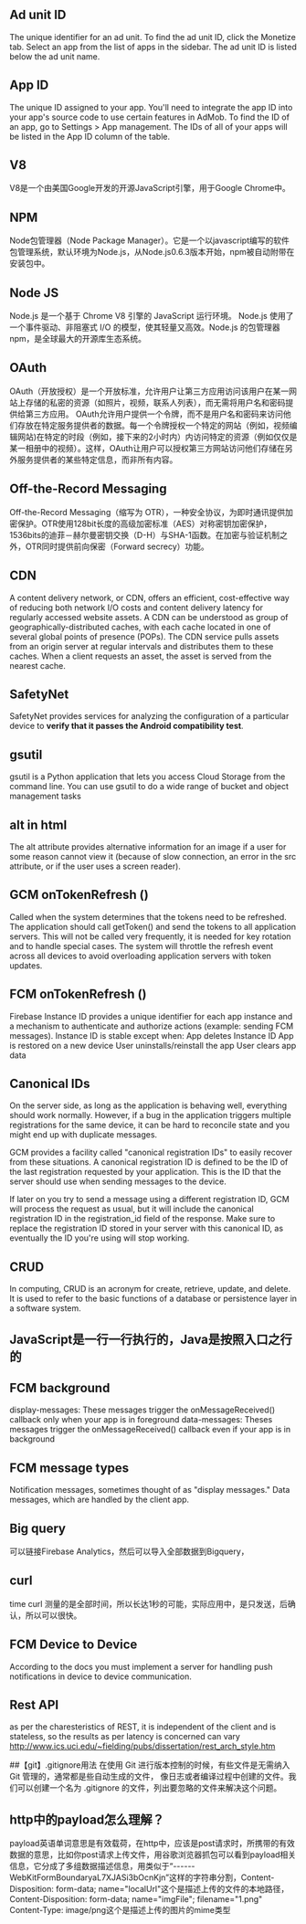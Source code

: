 ## Ad unit ID
The unique identifier for an ad unit.
To find the ad unit ID, click the Monetize tab. Select an app from the list of apps in the sidebar. The ad unit ID is listed below the ad unit name.

## App ID
The unique ID assigned to your app.
You'll need to integrate the app ID into your app's source code to use certain features in AdMob.
To find the ID of an app, go to Settings > App management. The IDs of all of your apps will be listed in the App ID column of the table.

## V8
V8是一个由美国Google开发的开源JavaScript引擎，用于Google Chrome中。

## NPM
Node包管理器（Node Package Manager）。它是一个以javascript编写的软件包管理系统，默认环境为Node.js，从Node.js0.6.3版本开始，npm被自动附带在安装包中。

## Node JS
Node.js 是一个基于 Chrome V8 引擎的 JavaScript 运行环境。
Node.js 使用了一个事件驱动、非阻塞式 I/O 的模型，使其轻量又高效。Node.js 的包管理器 npm，是全球最大的开源库生态系统。

## OAuth
OAuth（开放授权）是一个开放标准，允许用户让第三方应用访问该用户在某一网站上存储的私密的资源（如照片，视频，联系人列表），而无需将用户名和密码提供给第三方应用。
OAuth允许用户提供一个令牌，而不是用户名和密码来访问他们存放在特定服务提供者的数据。每一个令牌授权一个特定的网站（例如，视频编辑网站)在特定的时段（例如，接下来的2小时内）内访问特定的资源（例如仅仅是某一相册中的视频）。这样，OAuth让用户可以授权第三方网站访问他们存储在另外服务提供者的某些特定信息，而非所有内容。

## Off-the-Record Messaging
Off-the-Record Messaging（缩写为 OTR），一种安全协议，为即时通讯提供加密保护。OTR使用128bit长度的高级加密标准（AES）对称密钥加密保护，1536bits的迪菲－赫尔曼密钥交换（D-H）与SHA-1函数。在加密与验证机制之外，OTR同时提供前向保密（Forward secrecy）功能。

## CDN
A content delivery network, or CDN, offers an efficient, cost-effective way of reducing both network I/O costs and content delivery latency for regularly accessed website assets. A CDN can be understood as group of geographically-distributed caches, with each cache located in one of several global points of presence (POPs). The CDN service pulls assets from an origin server at regular intervals and distributes them to these caches. When a client requests an asset, the asset is served from the nearest cache.

## SafetyNet
SafetyNet provides services for analyzing the configuration of a particular device to **verify that it passes the Android compatibility test**.

## gsutil
gsutil is a Python application that lets you access Cloud Storage from the command line. 
You can use gsutil to do a wide range of bucket and object management tasks

## alt in html
The alt attribute provides alternative information for an image if a user for some reason cannot view it (because of slow connection, an error in the src attribute, or if the user uses a screen reader).

## GCM onTokenRefresh ()
Called when the system determines that the tokens need to be refreshed. The application should call getToken() and send the tokens to all application servers.
This will not be called very frequently, it is needed for key rotation and to handle special cases.
The system will throttle the refresh event across all devices to avoid overloading application servers with token updates.

## FCM onTokenRefresh ()
Firebase Instance ID provides a unique identifier for each app instance and a mechanism to authenticate and authorize actions (example: sending FCM messages).
Instance ID is stable except when:
App deletes Instance ID
App is restored on a new device
User uninstalls/reinstall the app
User clears app data

## Canonical IDs
On the server side, as long as the application is behaving well, everything should work normally. However, if a bug in the application triggers multiple registrations for the same device, it can be hard to reconcile state and you might end up with duplicate messages.

GCM provides a facility called "canonical registration IDs" to easily recover from these situations. A canonical registration ID is defined to be the ID of the last registration requested by your application. This is the ID that the server should use when sending messages to the device.

If later on you try to send a message using a different registration ID, GCM will process the request as usual, but it will include the canonical registration ID in the registration_id field of the response. Make sure to replace the registration ID stored in your server with this canonical ID, as eventually the ID you're using will stop working.

## CRUD
In computing, CRUD is an acronym for create, retrieve, update, and delete. It is used to refer to the basic functions of a database or persistence layer in a software system.

## JavaScript是一行一行执行的，Java是按照入口之行的

## FCM background
display-messages: These messages trigger the onMessageReceived() callback only when your app is in foreground
data-messages: Theses messages trigger the onMessageReceived() callback even if your app is in background

## FCM message types
Notification messages, sometimes thought of as "display messages."
Data messages, which are handled by the client app.

## Big query 
可以链接Firebase Analytics，然后可以导入全部数据到Bigquery，

## curl
time curl 测量的是全部时间，所以长达1秒的可能，实际应用中，是只发送，后确认，所以可以很快。

## FCM Device to Device
According to the docs you must implement a server for handling push notifications in device to device communication.

## Rest API
as per the charesteristics of REST, it is independent of the client and is stateless, so the results as per latency is concerned can vary
http://www.ics.uci.edu/~fielding/pubs/dissertation/rest_arch_style.htm

##【git】.gitignore用法
在使用 Git 进行版本控制的时候，有些文件是无需纳入 Git 管理的，通常都是些自动生成的文件，
像日志或者编译过程中创建的文件。我们可以创建一个名为 .gitignore 的文件，列出要忽略的文件来解决这个问题。

## http中的payload怎么理解？
payload英语单词意思是有效载荷，在http中，应该是post请求时，所携带的有效数据的意思，比如你post请求上传文件，用谷歌浏览器抓包可以看到payload相关信息，它分成了多组数据描述信息，用类似于“------WebKitFormBoundaryaL7XJASi3bOcnKjn”这样的字符串分割，Content-Disposition: form-data; name="localUrl"这个是描述上传的文件的本地路径，Content-Disposition: form-data; name="imgFile"; filename="1.png" Content-Type: image/png这个是描述上传的图片的mime类型
